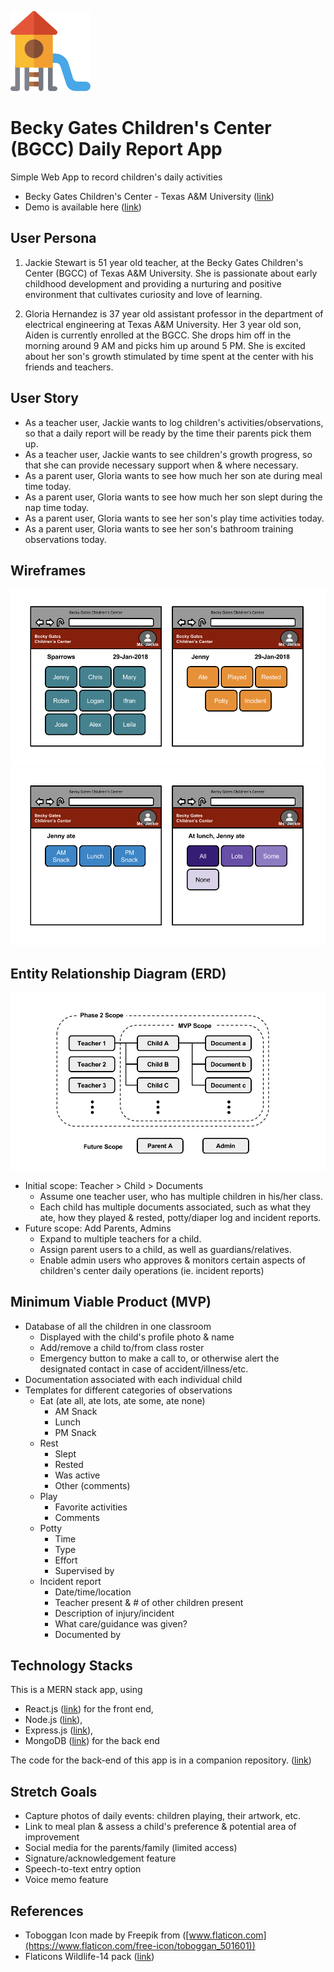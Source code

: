 ![](docs/images/toboggan.png)
# Becky Gates Children's Center (BGCC) Daily Report App
Simple Web App to record children's daily activities
- Becky Gates Children's Center - Texas A&M University ([link](https://bgcc.tamu.edu/))
- Demo is available here ([link](https://njang.github.io/bgccApp/))

## User Persona
1. Jackie Stewart is 51 year old teacher, at the Becky Gates Children's Center (BGCC) of Texas A&M University. She is passionate about early childhood development and providing a nurturing and positive environment that cultivates curiosity and love of learning.

1. Gloria Hernandez is 37 year old assistant professor in the department of electrical engineering at Texas A&M University. Her 3 year old son, Aiden is currently enrolled at the BGCC. She drops him off in the morning around 9 AM and picks him up around 5 PM. She is excited about her son's growth stimulated by time spent at the center with his friends and teachers.  

## User Story
* As a teacher user, Jackie wants to log children's activities/observations, so that a daily report will be ready by the time their parents pick them up.
* As a teacher user, Jackie wants to see children's growth progress, so that she can provide necessary support when & where necessary.
* As a parent user, Gloria wants to see how much her son ate during meal time today.
* As a parent user, Gloria wants to see how much her son slept during the nap time today.
* As a parent user, Gloria wants to see her son's play time activities today.
* As a parent user, Gloria wants to see her son's bathroom training observations today.

## Wireframes
![](docs/images/wireframe01.png)
![](docs/images/wireframe02.png)

## Entity Relationship Diagram (ERD)
![](docs/images/erd.png)
* Initial scope: Teacher > Child > Documents
  * Assume one teacher user, who has multiple children in his/her class.
  * Each child has multiple documents associated, such as what they ate, how they played & rested, potty/diaper log and incident reports.
* Future scope: Add Parents, Admins
  * Expand to multiple teachers for a child.
  * Assign parent users to a child, as well as guardians/relatives.
  * Enable admin users who approves & monitors certain aspects of children's center daily operations (ie. incident reports)

## Minimum Viable Product (MVP)
* Database of all the children in one classroom
  * Displayed with the child's profile photo & name
  * Add/remove a child to/from class roster
  * Emergency button to make a call to, or otherwise alert the designated contact in case of accident/illness/etc.
* Documentation associated with each individual child
* Templates for different categories of observations
  * Eat (ate all, ate lots, ate some, ate none)
    * AM Snack
    * Lunch
    * PM Snack
  * Rest
    * Slept
    * Rested
    * Was active
    * Other (comments)
  * Play
    * Favorite activities
    * Comments
  * Potty
    * Time
    * Type
    * Effort
    * Supervised by
  * Incident report
    * Date/time/location
    * Teacher present & # of other children present
    * Description of injury/incident
    * What care/guidance was given?
    * Documented by

## Technology Stacks
This is a MERN stack app, using
* React.js ([link](https://reactjs.org/)) for the front end,
* Node.js ([link](https://nodejs.org/)),
* Express.js ([link](https://expressjs.com/)),
* MongoDB ([link](https://www.mongodb.com/)) for the back end

The code for the back-end of this app is in a companion repository. ([link](https://github.com/njang/bgccApp-backend))

## Stretch Goals
* Capture photos of daily events: children playing, their artwork, etc.
* Link to meal plan & assess a child's preference & potential area of improvement
* Social media for the parents/family (limited access)
* Signature/acknowledgement feature
* Speech-to-text entry option
* Voice memo feature

## References
* Toboggan Icon made by Freepik from ([www.flaticon.com](https://www.flaticon.com/free-icon/toboggan_501601))
* Flaticons Wildlife-14 pack ([link](https://www.flaticon.com/packs/wildlife-14))
